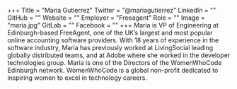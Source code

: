 +++
Title = "Maria Gutierrez"
Twitter = "@mariagutierrez"
LinkedIn = ""
GitHub = ""
Website = ""
Employer = "Freeagent"
Role = ""
Image = "maria.jpg"
GitLab = ""
Facebook = ""
+++
Maria is VP of Engineering at Edinburgh-based FreeAgent, one of the UK’s largest and most popular online accounting software providers.
With 18 years of experience in the software industry, Maria has previously worked at LivingSocial leading globally distributed teams, and at Adobe where she worked in the developer technologies group. Maria is one of the Directors of the WomenWhoCode Edinburgh network. WomenWhoCode is a global non-profit dedicated to inspiring women to excel in technology careers.
